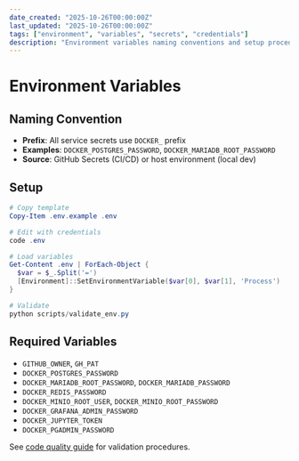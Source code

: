 ```yaml
---
date_created: "2025-10-26T00:00:00Z"
last_updated: "2025-10-26T00:00:00Z"
tags: ["environment", "variables", "secrets", "credentials"]
description: "Environment variables naming conventions and setup procedures"
---
```


# Environment Variables

## Naming Convention

- **Prefix**: All service secrets use `DOCKER_` prefix
- **Examples**: `DOCKER_POSTGRES_PASSWORD`, `DOCKER_MARIADB_ROOT_PASSWORD`
- **Source**: GitHub Secrets (CI/CD) or host environment (local dev)

## Setup

```powershell
# Copy template
Copy-Item .env.example .env

# Edit with credentials
code .env

# Load variables
Get-Content .env | ForEach-Object {
  $var = $_.Split('=')
  [Environment]::SetEnvironmentVariable($var[0], $var[1], 'Process')
}

# Validate
python scripts/validate_env.py
```

## Required Variables

- `GITHUB_OWNER`, `GH_PAT`
- `DOCKER_POSTGRES_PASSWORD`
- `DOCKER_MARIADB_ROOT_PASSWORD`, `DOCKER_MARIADB_PASSWORD`
- `DOCKER_REDIS_PASSWORD`
- `DOCKER_MINIO_ROOT_USER`, `DOCKER_MINIO_ROOT_PASSWORD`
- `DOCKER_GRAFANA_ADMIN_PASSWORD`
- `DOCKER_JUPYTER_TOKEN`
- `DOCKER_PGADMIN_PASSWORD`

See [code quality guide](agent-code-quality.md) for validation procedures.
